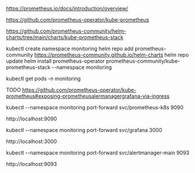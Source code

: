 https://prometheus.io/docs/introduction/overview/

https://github.com/prometheus-operator/kube-prometheus

https://github.com/prometheus-community/helm-charts/tree/main/charts/kube-prometheus-stack

kubectl create namespace monitoring
helm repo add prometheus-community https://prometheus-community.github.io/helm-charts
helm repo update
helm install prometheus-operator prometheus-community/kube-prometheus-stack --namespace monitoring

kubectl get pods -n monitoring

TODO https://github.com/prometheus-operator/kube-prometheus#exposing-prometheusalermanagergrafana-via-ingress

kubectl --namespace monitoring port-forward svc/prometheus-k8s 9090

http://localhost:9090

kubectl --namespace monitoring port-forward svc/grafana 3000

http://localhost:3000

kubectl --namespace monitoring port-forward svc/alertmanager-main 9093

http://localhost:9093
